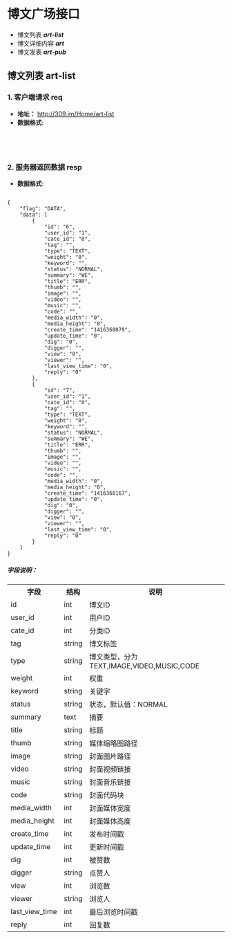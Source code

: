 # 博文广场接口
* 博文列表 ***art-list***
* 博文详细内容 ***art***
* 博文发表 ***art-pub***

## 博文列表 art-list
### 1. 客户端请求 req
* **地址：** http://309.im/Home/art-list
* **数据格式:**
<pre>
<code>

</code>
</pre>

### 2. 服务器返回数据 resp

* **数据格式:**
<pre><code>
{
    "flag": "DATA",
    "data": [
        {
            "id": "6",
            "user_id": "1",
            "cate_id": "0",
            "tag": "",
            "type": "TEXT",
            "weight": "0",
            "keyword": "",
            "status": "NORMAL",
            "summary": "WE",
            "title": "ERR",
            "thumb": "",
            "image": "",
            "video": "",
            "music": "",
            "code": "",
            "media_width": "0",
            "media_height": "0",
            "create_time": "1416368079",
            "update_time": "0",
            "dig": "0",
            "digger": "",
            "view": "0",
            "viewer": "",
            "last_view_time": "0",
            "reply": "0"
        },
        {
            "id": "7",
            "user_id": "1",
            "cate_id": "0",
            "tag": "",
            "type": "TEXT",
            "weight": "0",
            "keyword": "",
            "status": "NORMAL",
            "summary": "WE",
            "title": "ERR",
            "thumb": "",
            "image": "",
            "video": "",
            "music": "",
            "code": "",
            "media_width": "0",
            "media_height": "0",
            "create_time": "1416368167",
            "update_time": "0",
            "dig": "0",
            "digger": "",
            "view": "0",
            "viewer": "",
            "last_view_time": "0",
            "reply": "0"
        }
    ]
}
</code></pre>

##### 字段说明：
<table>
<tr>
	<th>字段</th>
	<th>结构</th>
	<th>说明</th>
</tr>
<tr>
	<td>id</td>
	<td>int</td>
	<td>博文ID</td>
</tr>
<tr>
	<td>user_id</td>
	<td>int</td>
	<td>用户ID</td>
</tr>
<tr>
	<td>cate_id</td>
	<td>int</td>
	<td>分类ID</td>
</tr>
<tr>
	<td>tag</td>
	<td>string</td>
	<td>博文标签</td>
</tr>
<tr>
	<td>type</td>
	<td>string</td>
	<td>博文类型，分为TEXT,IMAGE,VIDEO,MUSIC,CODE</td>
</tr>
<tr>
	<td>weight</td>
	<td>int</td>
	<td>权重</td>
</tr>
<tr>
	<td>keyword</td>
	<td>string</td>
	<td>关键字</td>
</tr>
<tr>
	<td>status</td>
	<td>string</td>
	<td>状态，默认值：NORMAL</td>
</tr>
<tr>
	<td>summary</td>
	<td>text</td>
	<td>摘要</td>
</tr>
<tr>
	<td>title</td>
	<td>string</td>
	<td>标题</td>
</tr>
<tr>
	<td>thumb</td>
	<td>string</td>
	<td>媒体缩略图路径</td>
</tr>
<tr>
	<td>image</td>
	<td>string</td>
	<td>封面图片路径</td>
</tr>
<tr>
	<td>video</td>
	<td>string</td>
	<td>封面视频链接</td>
</tr>
<tr>
	<td>music</td>
	<td>string</td>
	<td>封面音乐链接</td>
</tr>
<tr>
	<td>code</td>
	<td>string</td>
	<td>封面代码块</td>
</tr>
<tr>
	<td>media_width</td>
	<td>int</td>
	<td>封面媒体宽度</td>
</tr>
<tr>
	<td>media_height</td>
	<td>int</td>
	<td>封面媒体高度</td>
</tr>
<tr>
	<td>create_time</td>
	<td>int</td>
	<td>发布时间戳</td>
</tr>
<tr>
	<td>update_time</td>
	<td>int</td>
	<td>更新时间戳</td>
</tr>
<tr>
	<td>dig</td>
	<td>int</td>
	<td>被赞数</td>
</tr>
<tr>
	<td>digger</td>
	<td>string</td>
	<td>点赞人</td>
</tr>
<tr>
	<td>view</td>
	<td>int</td>
	<td>浏览数</td>
</tr>
<tr>
	<td>viewer</td>
	<td>string</td>
	<td>浏览人</td>
</tr>
<tr>
	<td>last_view_time</td>
	<td>int</td>
	<td>最后浏览时间戳</td>
</tr>
<tr>
	<td>reply</td>
	<td>int</td>
	<td>回复数</td>
</tr>

</table>
